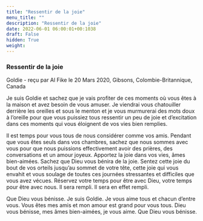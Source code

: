 ```yaml
---
title: "Ressentir de la joie"
menu_title: ""
description: "Ressentir de la joie"
date: 2022-06-01 06:00:01+00:1038
draft: False
hidden: True
weight:
---
```

### Ressentir de la joie

Goldie - reçu par Al Fike le 20 Mars 2020, Gibsons, Colombie-Britannique, Canada

Je suis Goldie et sachez que je vais profiter de ces moments où vous êtes à la maison et avez besoin de vous amuser. Je viendrai vous chatouiller derrière les oreilles et sous le menton et je vous murmurerai des mots doux à l’oreille pour que vous puissiez tous ressentir un peu de joie et d’excitation dans ces moments qui vous éloignent de vos vies bien remplies.

Il est temps pour vous tous de nous considérer comme vos amis. Pendant que vous êtes seuls dans vos chambres, sachez que nous sommes avec vous pour que nous puissions effectivement avoir des prières, des conversations et un amour joyeux. Apportez la joie dans vos vies, âmes bien-aimées. Sachez que Dieu vous bénira de la joie. Sentez cette joie du bout de vos orteils jusqu’au sommet de votre tête, cette joie qui vous envahit et vous soulage de toutes ces journées stressantes et difficiles que vous avez vécues. Réservez votre temps pour être avec Dieu, votre temps pour être avec nous. Il sera rempli. Il sera en effet rempli.

Que Dieu vous bénisse. Je suis Goldie. Je vous aime tous et chacun d’entre vous. Vous êtes mes amis et mon amour est grand pour vous tous. Dieu vous bénisse, mes âmes bien-aimées, je vous aime. Que Dieu vous bénisse.



